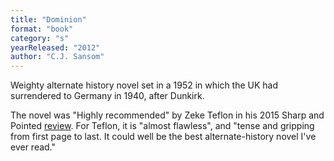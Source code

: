 ```yaml
---
title: "Dominion"
format: "book"
category: "s"
yearReleased: "2012"
author: "C.J. Sansom"
---
```

Weighty alternate history novel set in a 1952 in which the UK had surrendered to Germany in 1940, after Dunkirk.

The novel was "Highly recommended" by Zeke Teflon in his 2015 Sharp and Pointed <a href="https://seesharppress.wordpress.com/2015/01/17/review-dominion-by-c-j-samson/">review</a>. For Teflon, it is "almost flawless", and "tense and gripping from first page to last. It could well be the best alternate-history novel I've ever read."

